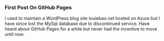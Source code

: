 ### First Post On GitHub Pages
I used to maintain a WordPress blog site louiebao.net hosted on Azure but I have since lost the MySql database due to discontinued service. Have heard about GitHub Pages for a while but never had the incentive to move until now.
